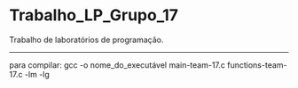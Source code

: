 # Trabalho_LP_Grupo_17
Trabalho de laboratórios de programação.







************************************************************************
para compilar: gcc -o nome_do_executável main-team-17.c functions-team-17.c -lm -lg
